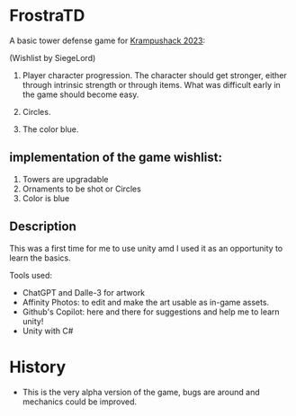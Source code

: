 # FrostraTD

A basic tower defense game for [Krampushack 2023](https://tins.amarillion.org/krampu23/): 

(Wishlist by SiegeLord)

1. Player character progression. The character should get stronger, either through intrinsic strength or through items. What was difficult early in the game should become easy.

2. Circles.

3. The color blue.

## implementation of the game wishlist:

1. Towers are upgradable
2. Ornaments to be shot or Circles
3. Color is blue

## Description

This was a first time for me to use unity amd I used it as an opportunity to learn the basics.

Tools used:

- ChatGPT and Dalle-3 for artwork
- Affinity Photos: to edit and make the art usable as in-game assets.
- Github's Copilot: here and there for suggestions and help me to learn unity!
- Unity with C#

# History

- This is the very alpha version of the game, bugs are around and mechanics could be improved.

